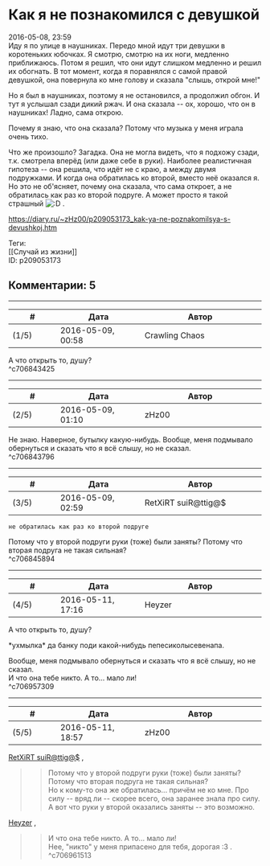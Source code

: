 Как я не познакомился с девушкой
================================

  
2016-05-08, 23:59  
 Иду я по улице в наушниках. Передо мной идут три девушки в коротеньких юбочках. Я смотрю, смотрю на их ноги, медленно приближаюсь. Потом я решил, что они идут слишком медленно и решил их обогнать. В тот момент, когда я поравнялся с самой правой девушкой, она повернула ко мне голову и сказала "слышь, открой мне!"   
   
 Но я был в наушниках, поэтому я не остановился, а продолжил обгон. И тут я услышал сзади дикий ржач. И она сказала -- ох, хорошо, что он в наушниках! Ладно, сама открою.   
   
 Почему я знаю, что она сказала? Потому что музыка у меня играла очень тихо.   
   
 Что же произошло? Загадка. Она не могла видеть, что я подхожу сзади, т.к. смотрела вперёд (или даже себе в руки). Наиболее реалистичная гипотеза -- она решила, что идёт не с краю, а между двумя подружками. И когда она обратилась ко второй, вместо неё оказался я. Но это не об'ясняет, почему она сказала, что сама откроет, а не обратилась как раз ко второй подруге. А может просто я такой страшный ![:D](http://static.diary.ru/picture/1131.gif) .   
  
<https://diary.ru/~zHz00/p209053173_kak-ya-ne-poznakomilsya-s-devushkoj.htm>  
  
Теги:  
[[Случай из жизни]]  
ID: p209053173  


Комментарии: 5
--------------

  


---



|         #         |              Дата              |                     Автор                     |           ID           |
| --- | --- | --- | --- |
| (1/5) | 2016-05-09, 00:58 | Crawling Chaos | c706843425 |

  
 А что открыть то, душу?   
 ^c706843425

---



|         #         |              Дата              |                     Автор                     |           ID           |
| --- | --- | --- | --- |
| (2/5) | 2016-05-09, 01:10 | zHz00 | c706843796 |

  
 Не знаю. Наверное, бутылку какую-нибудь. Вообще, меня подмывало обернуться и сказать что я всё слышу, но не сказал.   
 ^c706843796

---



|         #         |              Дата              |                     Автор                     |           ID           |
| --- | --- | --- | --- |
| (3/5) | 2016-05-09, 02:59 | RetXiRT suiR@ttig@$ | c706845894 |

  
    не обратилась как раз ко второй подруге    
 Потому что у второй подруги руки (тоже) были заняты? Потому что вторая подруга не такая сильная?    
 ^c706845894

---



|         #         |              Дата              |                     Автор                     |           ID           |
| --- | --- | --- | --- |
| (4/5) | 2016-05-11, 17:16 | Heyzer | c706957309 |

  
  А что открыть то, душу?    
   
 \*ухмылка\* да банку поди какой-нибудь пепесиколысевенапа.   
   
  Вообще, меня подмывало обернуться и сказать что я всё слышу, но не сказал.    
 И что она тебе никто. А то... мало ли!   
 ^c706957309

---



|         #         |              Дата              |                     Автор                     |           ID           |
| --- | --- | --- | --- |
| (5/5) | 2016-05-11, 18:57 | zHz00 | c706961513 |

  
  [RetXiRT suiR@ttig@$](http://Hellspawn.diary.ru "Горчичник")  ,   
 >>Потому что у второй подруги руки (тоже) были заняты? Потому что вторая подруга не такая сильная?   
 Но к кому-то она же обратилась... причём не ко мне. Про силу -- вряд ли -- скорее всего, она заранее знала про силу. А вот что руки у второй оказались заняты -- это возможно.   
   
  [Heyzer](http://heyzero.diary.ru "Doctor Online")  ,   
 >>И что она тебе никто. А то... мало ли!   
 Нее, "никто" у меня припасено для тебя, дорогая :3 .   
 ^c706961513